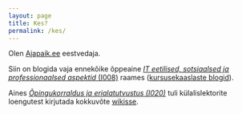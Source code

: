 ```yaml
---
layout: page
title: Kes?
permalink: /kes/
---
```


Olen [Ajapaik.ee](http://ajapaik.ee) eestvedaja.

Siin on blogida vaja ennekõike õppeaine [*IT eetilised, sotsiaalsed ja professionaalsed aspektid* (I008)](https://beta.wikiversity.org/wiki/IT_eetilised,_sotsiaalsed_ja_professionaalsed_aspektid) raames ([kursusekaaslaste blogid](https://beta.wikiversity.org/wiki/IT_eetilised,_sotsiaalsed_ja_professionaalsed_aspektid/Osalejad)).  

Aines [*Õpingukorraldus ja erialatutvustus (I020)*](https://wiki.itcollege.ee/index.php/Erialatutvustus_ISa_ja_ISd_kaug%C3%B5ppele) tuli külalislektorite loengutest kirjutada kokkuvõte [wikisse](https://wiki.itcollege.ee/index.php/User:Vpuik).
